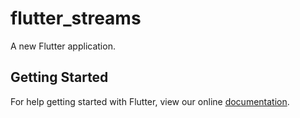 # flutter_streams

A new Flutter application.

## Getting Started

For help getting started with Flutter, view our online
[documentation](https://flutter.io/).
